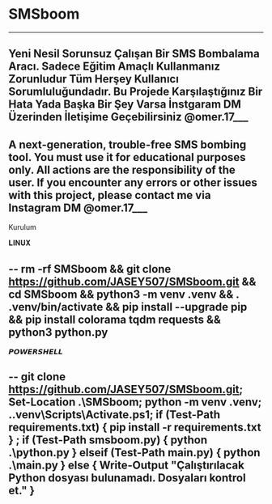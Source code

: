 # SMSboom
----
Yeni Nesil Sorunsuz Çalışan Bir SMS Bombalama Aracı. Sadece Eğitim Amaçlı Kullanmanız Zorunludur Tüm Herşey Kullanıcı Sorumluluğundadır. Bu Projede Karşılaştığınız Bir Hata Yada Başka Bir Şey Varsa İnstgaram DM Üzerinden İletişime Geçebilirsiniz @omer.17___
---



A next-generation, trouble-free SMS bombing tool. You must use it for educational purposes only. All actions are the responsibility of the user. If you encounter any errors or other issues with this project, please contact me via Instagram DM @omer.17___
-





















Kurulum







𝐋𝐈̇𝐍𝐔𝐗

--
rm -rf SMSboom && git clone https://github.com/JASEY507/SMSboom.git && cd SMSboom && python3 -m venv .venv && . .venv/bin/activate && pip install --upgrade pip && pip install colorama tqdm requests && python3 python.py
-








𝙋𝙊𝙒𝙀𝙍𝙎𝙃𝙀𝙇𝙇

--
git clone https://github.com/JASEY507/SMSboom.git; Set-Location .\SMSboom\; python -m venv .venv; .\.venv\Scripts\Activate.ps1; if (Test-Path requirements.txt) { pip install -r requirements.txt } ; if (Test-Path smsboom.py) { python .\python.py } elseif (Test-Path main.py) { python .\main.py } else { Write-Output "Çalıştırılacak Python dosyası bulunamadı. Dosyaları kontrol et." }
-











